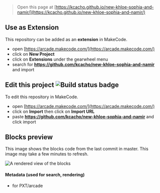  


> Open this page at [https://kcacho.github.io/new-khloe-sophia-and-namir/](https://kcacho.github.io/new-khloe-sophia-and-namir/)

## Use as Extension

This repository can be added as an **extension** in MakeCode.

* open [https://arcade.makecode.com/](https://arcade.makecode.com/)
* click on **New Project**
* click on **Extensions** under the gearwheel menu
* search for **https://github.com/kcacho/new-khloe-sophia-and-namir** and import

## Edit this project ![Build status badge](https://github.com/kcacho/new-khloe-sophia-and-namir/workflows/MakeCode/badge.svg)

To edit this repository in MakeCode.

* open [https://arcade.makecode.com/](https://arcade.makecode.com/)
* click on **Import** then click on **Import URL**
* paste **https://github.com/kcacho/new-khloe-sophia-and-namir** and click import

## Blocks preview

This image shows the blocks code from the last commit in master.
This image may take a few minutes to refresh.

![A rendered view of the blocks](https://github.com/kcacho/new-khloe-sophia-and-namir/raw/master/.github/makecode/blocks.png)

#### Metadata (used for search, rendering)

* for PXT/arcade
<script src="https://makecode.com/gh-pages-embed.js"></script><script>makeCodeRender("{{ site.makecode.home_url }}", "{{ site.github.owner_name }}/{{ site.github.repository_name }}");</script>
